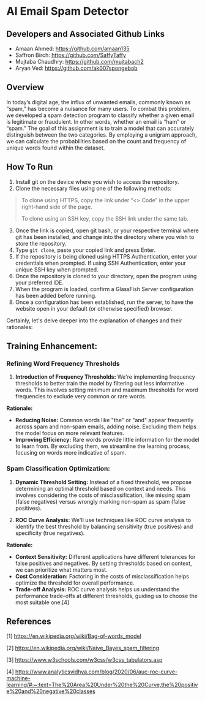 # AI Email Spam Detector

## Developers and Associated Github Links
-	Amaan Ahmed: https://github.com/amaan135
-	Saffron Birch: https://github.com/SaffyTaffy
-	Mujtaba Chaudhry: https://github.com/mujtabach2
-	Aryan Ved: https://github.com/ak007spongebob

## Overview
In today’s digital age, the influx of unwanted emails, commonly known as “spam,” has become a nuisance for many users. To combat this problem, we developed a spam detection program to classify whether a given email is legitimate or fraudulent. In other words, whether an email is “ham” or “spam.” The goal of this assignment is to train a model that can accurately distinguish between the two categories. By employing a unigram approach, we can calculate the probabilities based on the count and frequency of unique words found within the dataset.

## How To Run
1.	Install git on the device where you wish to access the repository.
2.	Clone the necessary files using one of the following methods:
>To clone using HTTPS, copy the link under “<> Code” in the upper right-hand side of the page.
> 
>To clone using an SSH key, copy the SSH link under the same tab.
3.	Once the link is copied, open git bash, or your respective terminal where git has been installed, and change into the directory where you wish to store the repository.
4.	Type `git clone`, paste your copied link and press Enter.
5.	If the repository is being cloned using HTTPS Authentication, enter your credentials when prompted. If using SSH Authentication, enter your unique SSH key when prompted.
6.	Once the repository is cloned to your directory, open the program using your preferred IDE. 
7.	When the program is loaded, confirm a GlassFish Server configuration has been added before running.
8.	Once a configuration has been established, run the server, to have the website open in your default (or otherwise specified) browser.

Certainly, let's delve deeper into the explanation of changes and their rationales:

## Training Enhancement:
### Refining Word Frequency Thresholds
1. **Introduction of Frequency Thresholds:** We're implementing frequency thresholds to better train the model by filtering out less informative words. This involves setting minimum and maximum thresholds for word frequencies to exclude very common or rare words.

**Rationale:**
- **Reducing Noise:** Common words like "the" or "and" appear frequently across spam and non-spam emails, adding noise. Excluding them helps the model focus on more relevant features.
- **Improving Efficiency:** Rare words provide little information for the model to learn from. By excluding them, we streamline the learning process, focusing on words more indicative of spam.

### Spam Classification Optimization:

1. **Dynamic Threshold Setting:** Instead of a fixed threshold, we propose determining an optimal threshold based on context and needs. This involves considering the costs of misclassification, like missing spam (false negatives) versus wrongly marking non-spam as spam (false positives).
  
2. **ROC Curve Analysis:** We'll use techniques like ROC curve analysis to identify the best threshold by balancing sensitivity (true positives) and specificity (true negatives).

**Rationale:**
- **Context Sensitivity:** Different applications have different tolerances for false positives and negatives. By setting thresholds based on context, we can prioritize what matters most.
- **Cost Consideration:** Factoring in the costs of misclassification helps optimize the threshold for overall performance.
- **Trade-off Analysis:** ROC curve analysis helps us understand the performance trade-offs at different thresholds, guiding us to choose the most suitable one.[4]

## References 
[1] https://en.wikipedia.org/wiki/Bag-of-words_model 

[2] https://en.wikipedia.org/wiki/Naive_Bayes_spam_filtering 

[3] https://www.w3schools.com/w3css/w3css_tabulators.asp

[4] https://www.analyticsvidhya.com/blog/2020/06/auc-roc-curve-machine-learning/#:~:text=The%20Area%20Under%20the%20Curve,the%20positive%20and%20negative%20classes
